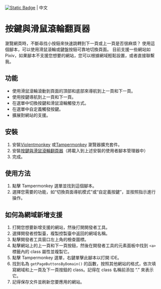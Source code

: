 [![Static Badge](https://img.shields.io/badge/lang-en-red)](https://github.com/Max46656/EverythingInGreasyFork/blob/main/%E7%9C%81%E5%8A%9B/InputPageTurnerForWebsite/README.md) | 中文

# 按鍵與滑鼠滾輪翻頁器

瀏覽網頁時，不斷尋找小按鈕來快速跳轉到下一頁或上一頁是否很麻煩？
使用這個腳本，可以使用滑鼠滾輪或鍵盤按鈕可靠地切換頁面。
目前支援一些網站如 Pixiv，如果腳本不支援您想要的網站，您可以根據網域輕鬆設置，或者直接聯繫我。

## 功能

* 使用滑鼠滾輪滾動到頁面的頂部和底部來導航到上一頁和下一頁。
* 使用按鍵導航到上一頁和下一頁。
* 在選單中切換按鍵和滑鼠滾輪觸發方式。
* 在選單中自定義觸發按鍵。
* 擴展對網站的支援。

## 安裝

1. 安裝[Violentmonkey](https://violentmonkey.github.io) 或[Tampermonkey](https://www.tampermonkey.net/) 瀏覽器擴充套件。
2. 安裝[按鍵與滑鼠滾輪翻頁器](https://greasyfork.org/zh-TW/scripts/494851-%E6%8C%89%E9%8D%B5%E8%88%87%E6%BB%91%E9%BC%A0%E6%BB%BE%E8%BC%AA%E7%BF%BB%E9%A0%81%E5%99%A8)（將載入到上述安裝的使用者腳本管理器中）
3. 完成。

## 使用方法

1. 點擊 Tampermonkey 選單並找到這個腳本。
2. 選擇您需要的功能，如“切換頁面導航模式”或“自定義按鍵”，並按照指示進行操作。

## 如何為網域新增支援

1. 打開您想要新增支援的網站，然後打開開發者工具。
2. 選擇開發者控製臺，複製控製臺中返回的網域名稱。
3. 點擊開發者工具窗口左上角的檢查圖標。
4. 點擊網站上的上一頁和下一頁按鈕，然後在開發者工具的元素面板中找到 `<a>` 標籤內的 class 屬性並複製它。
5. 點擊 Tampermonkey 選單，右鍵單擊此腳本以打開 IDE。
6. 找到名為 `getPageButtonsByDomain()` 的函數，按照其他網站的格式，依次填寫網域和上一頁及下一頁按鈕的 class。記得在 class 名稱前添加 “.” 來表示它。
7. 記得保存文件並刷新您要應用的網站。
